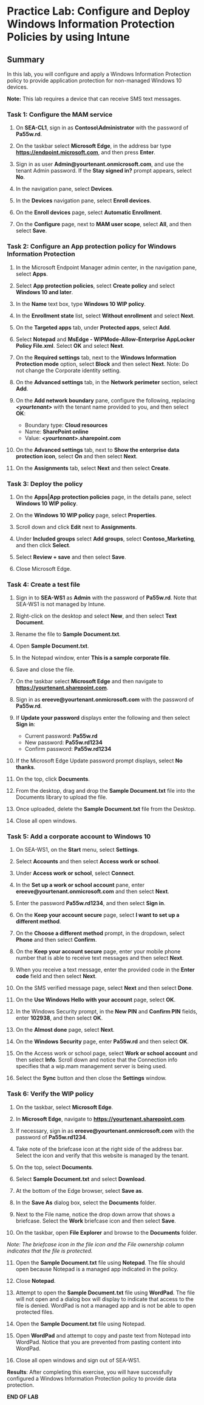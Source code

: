 # Practice Lab: Configure and Deploy Windows Information Protection Policies by using Intune

## Summary

In this lab, you will configure and apply a Windows Information Protection policy to provide application protection for non-managed Windows 10 devices.

**Note:** This lab requires a device that can receive SMS text messages.

### Task 1: Configure the MAM service

1.  On **SEA-CL1**, sign in as **Contoso\\Administrator** with the password of **Pa55w.rd**. 

2.  On the taskbar select **Microsoft Edge**, in the address bar type  **https://endpoint.microsoft.com**, and then press **Enter**.

3.  Sign in as user **Admin\@yourtenant.onmicrosoft.com**, and use the tenant Admin password. If the **Stay signed in?** prompt appears, select **No**. 

4.  In the navigation pane, select **Devices**.

5.  In the **Devices** navigation pane, select **Enroll devices**.

6.  On the **Enroll devices** page, select **Automatic Enrollment**.

7.  On the **Configure** page, next to **MAM user scope**, select **All**, and then select **Save**.

### Task 2: Configure an App protection policy for Windows Information Protection

1.  In the Microsoft Endpoint Manager admin center, in the navigation pane, select **Apps**.

2.  Select **App protection policies**, select **Create policy** and select **Windows 10 and later**.

3.  In the **Name** text box, type **Windows 10 WIP policy**.

4.  In the **Enrollment state** list, select **Without enrollment** and select **Next**.

5.  On the **Targeted apps** tab, under **Protected apps**, select **Add**.

6.  Select **Notepad** and **MsEdge - WIPMode-Allow-Enterprise AppLocker Policy File.xml**. Select **OK** and select **Next**.

7.  On the **Required settings** tab, next to the **Windows Information Protection mode** option, select **Block** and then select **Next**. Note: Do not change the Corporate identity setting.

8.  On the **Advanced settings** tab, in the **Network perimeter** section, select **Add**.

9.  On the **Add network boundary** pane, configure the following, replacing **_\<yourtenant\>_** with the tenant name provided to you, and then select **OK**:

    - Boundary type: **Cloud resources**
    - Name: **SharePoint online**
    - Value: **_\<yourtenant\>_.sharepoint.com**
10.  On the **Advanced settings** tab, next to **Show the enterprise data protection icon**, select **On** and then select **Next**.

11.  On the **Assignments** tab, select **Next** and then select **Create**.

### Task 3: Deploy the policy

1.  On the **Apps|App protection policies** page, in the details pane, select **Windows 10 WIP policy**.

2.  On the **Windows 10 WIP policy** page, select **Properties**.

3.  Scroll down and click **Edit** next to **Assignments**.

4.  Under **Included groups** select **Add groups**, select **Contoso_Marketing**, and then click **Select**.

5.  Select **Review + save** and then select **Save**.

6.  Close Microsoft Edge.

### Task 4: Create a test file

1.  Sign in to **SEA-WS1** as **Admin** with the password of **Pa55w.rd**. Note that SEA-WS1 is not managed by Intune.

2.	Right-click on the desktop and select **New**, and then select **Text Document**.

3.	Rename the file to **Sample Document.txt**.

4.	Open **Sample Document.txt**.

5.	In the Notepad window, enter **This is a sample corporate file**.

6.  Save and close the file.

7.  On the taskbar select **Microsoft Edge** and then navigate to **https://yourtenant.sharepoint.com**.

8.  Sign in as **ereeve\@yourtenant.onmicrosoft.com** with the password of **Pa55w.rd**.

9.  If **Update your password** displays enter the following and then select **Sign in**:
    - Current password: **Pa55w.rd**
    - New password: **Pa55w.rd1234**
    - Confirm password: **Pa55w.rd1234**

10.  If the Microsoft Edge Update password prompt displays, select **No thanks**.

11.  On the top, click **Documents**.

12.  From the desktop, drag and drop the **Sample Document.txt** file into the Documents library to upload the file.

13.  Once uploaded, delete the **Sample Document.txt** file from the Desktop.

14.  Close all open windows.


### Task 5: Add a corporate account to Windows 10

1.  On SEA-WS1, on the **Start** menu, select **Settings**.

2.  Select **Accounts** and then select **Access work or school**.

3.  Under **Access work or school**, select **Connect**.

4.  In the **Set up a work or school account** pane, enter **ereeve\@yourtenant.onmicrosoft.com** and then select **Next**.

5.  Enter the password **Pa55w.rd1234**, and then select **Sign in**.

6.  On the **Keep your account secure** page, select **I want to set up a different method**.

7.  On the **Choose a different method** prompt, in the dropdown, select **Phone** and then select **Confirm**.

8.  On the **Keep your account secure** page, enter your mobile phone number that is able to receive text messages and then select **Next**.

9.  When you receive a text message, enter the provided code in the **Enter code** field and then select **Next**.

10.  On the SMS verified message page, select **Next** and then select **Done**.

11.  On the **Use Windows Hello with your account** page, select **OK**.

12.  In the Windows Security prompt, in the **New PIN** and **Confirm PIN** fields, enter **102938**, and then select **OK**.

13.  On the **Almost done** page, select **Next**.

14.  On the **Windows Security** page, enter **Pa55w.rd** and then select **OK**.

15.  On the Access work or school page, select **Work or school account** and then select **Info**. Scroll down and notice that the Connection info specifies that a wip.mam management server is being used.

16.  Select the **Sync** button and then close the **Settings** window.

### Task 6: Verify the WIP policy

1.  On the taskbar, select **Microsoft Edge**.

2.  In **Microsoft Edge**, navigate to **https://yourtenant.sharepoint.com**.

3.  If necessary, sign in as **ereeve\@yourtenant.onmicrosoft.com** with the password of **Pa55w.rd1234**.

4.  Take note of the briefcase icon at the right side of the address bar. Select the icon and verify that this website is managed by the tenant.

5.  On the top, select **Documents**.

6.  Select **Sample Document.txt** and select **Download**.

7.  At the bottom of the Edge browser, select **Save as**.

8.  In the **Save As** dialog box, select the **Documents** folder.

9.  Next to the File name, notice the drop down arrow that shows a briefcase. Select the **Work** briefcase icon and then select **Save**.

10.  On the taskbar, open **File Explorer** and browse to the **Documents** folder.


*Note: The briefcase icon in the file icon and the File ownership column indicates that the file is protected.*

11.  Open the **Sample Document.txt** file using **Notepad**. The file should open because Notepad is a managed app indicated in the policy. 

12.  Close **Notepad**.

13.  Attempt to open the **Sample Document.txt** file using **WordPad**. The file will not open and a dialog box will display to indicate that access to the file is denied. WordPad is not a managed app and is not be able to open protected files.

14.  Open the **Sample Document.txt** file using Notepad. 

15.  Open **WordPad** and attempt to copy and paste text from Notepad into WordPad. Notice that you are prevented from pasting content into WordPad.

16.  Close all open windows and sign out of SEA-WS1.

**Results**: After completing this exercise, you will have successfully configured a Windows Information Protection policy to provide data protection.

**END OF LAB**